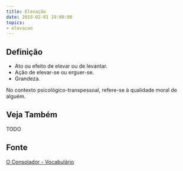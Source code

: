```yaml
---
title: Elevação
date: 2019-02-01 19:00:00
topics:
- elevacao
---
```


## Definição
* Ato ou efeito de elevar ou de levantar. 
* Ação de elevar-se ou erguer-se. 
* Grandeza.

No contexto psicológico-transpessoal, refere-se à qualidade moral de alguém.

## Veja Também
TODO

## Fonte
[O Consolador - Vocabulário](http://www.oconsolador.com.br/linkfixo/vocabulario/principal.html)


